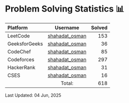 # Problem Solving Statistics 📊

| Platform      |                            Username                             | Solved |
| :------------ | :-------------------------------------------------------------: | -----: |
| LeetCode      |      [shahadat_osman](https://leetcode.com/shahadat_osman)      |    153 |
| GeeksforGeeks | [shahadat_osman](https://geeksforgeeks.org/user/shahadat_osman) |     36 |
| CodeChef      |   [shahadat_osman](https://codechef.com/users/shahadat_osman)   |     85 |
| Codeforces    | [shahadat_osman](https://codeforces.com/profile/shahadat_osman) |    297 |
| HackerRank    |     [shahadat_osman](https://hackerrank.com/shahadat_osman)     |     31 |
| CSES          |          [shahadat_osman](https://cses.fi/user/135904)          |     16 |
|               |                             Total:                              |    618 |

Last Updated: 04 Jun, 2025
